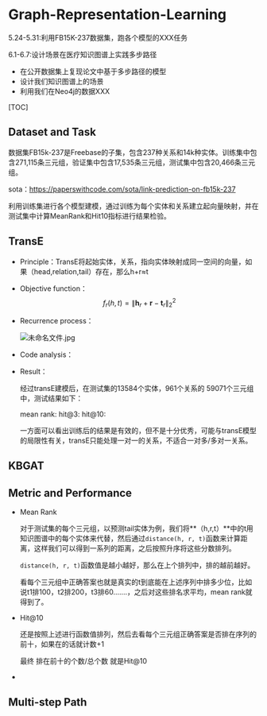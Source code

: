 # Graph-Representation-Learning

5.24-5.31:利用FB15K-237数据集，跑各个模型的XXX任务

6.1-6.7:设计场景在医疗知识图谱上实践多步路径

- 在公开数据集上复现论文中基于多步路径的模型
- 设计我们知识图谱上的场景
- 利用我们在Neo4j的数据XXX

[TOC]

## Dataset and Task

数据集FB15k-237是Freebase的子集，包含237种关系和14k种实体。训练集中包含271,115条三元组，验证集中包含17,535条三元组，测试集中包含20,466条三元组。

sota：https://paperswithcode.com/sota/link-prediction-on-fb15k-237

利用训练集进行各个模型建模，通过训练为每个实体和关系建立起向量映射，并在测试集中计算MeanRank和Hit10指标进行结果检验。

## TransE

- Principle：TransE将起始实体，关系，指向实体映射成同一空间的向量，如果（head,relation,tail）存在，那么h+r≈t

- Objective function：
  $$
  f_{r}(h, t)=\left\|\mathbf{h}_{r}+\mathbf{r}-\mathbf{t}_{r}\right\|_{2}^{2}
  $$

- Recurrence process：

  ![未命名文件.jpg](http://ww1.sinaimg.cn/large/005IQUPRgy1gr1n47kgdfj31520im77a.jpg)

- Code analysis：

  

- Result：

  经过transE建模后，在测试集的13584个实体，961个关系的 59071个三元组中，测试结果如下：

  mean rank: 
  hit@3: 
  hit@10: 

  一方面可以看出训练后的结果是有效的，但不是十分优秀，可能与transE模型的局限性有关，transE只能处理一对一的关系，不适合一对多/多对一关系。

## KBGAT

## Metric and Performance

- Mean Rank

  对于测试集的每个三元组，以预测tail实体为例，我们将**（h,r,t）**中的t用知识图谱中的每个实体来代替，然后通过`distance(h, r, t)`函数来计算距离，这样我们可以得到一系列的距离，之后按照升序将这些分数排列。

  `distance(h, r, t)`函数值是越小越好，那么在上个排列中，排的越前越好。

  看每个三元组中正确答案也就是真实的t到底能在上述序列中排多少位，比如说t1排100，t2排200，t3排60.......，之后对这些排名求平均，mean rank就得到了。

- Hit@10

  还是按照上述进行函数值排列，然后去看每个三元组正确答案是否排在序列的前十，如果在的话就计数+1

  最终 排在前十的个数/总个数 就是Hit@10

- 

## Multi-step Path

